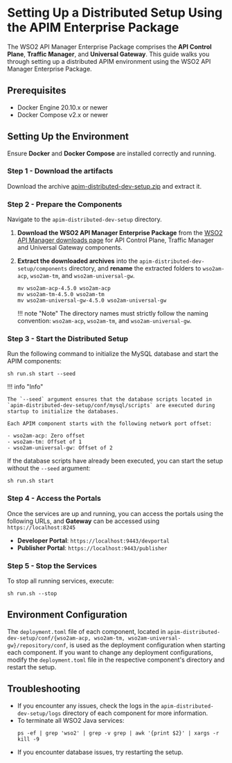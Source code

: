 # Setting Up a Distributed Setup Using the APIM Enterprise Package

The WSO2 API Manager Enterprise Package comprises the **API Control Plane**, **Traffic Manager**, and **Universal Gateway**.
This guide walks you through setting up a distributed APIM environment using the WSO2 API Manager Enterprise Package.

## Prerequisites

- Docker Engine 20.10.x or newer
- Docker Compose v2.x or newer

## Setting Up the Environment

Ensure **Docker** and **Docker Compose** are installed correctly and running.

### Step 1 - Download the artifacts

Download the archive [apim-distributed-dev-setup.zip]({{base_path}}/assets/attachments/tutorials/create-distributed-setup-using-the-enterprise-package/apim-distributed-dev-setup.zip) and extract it.

### Step 2 - Prepare the Components
   
Navigate to the `apim-distributed-dev-setup` directory.

1. **Download the WSO2 API Manager Enterprise Package** from the [WSO2 API Manager downloads page](https://wso2.com/api-manager/) for API Control Plane, Traffic Manager and Universal Gateway components.
2. **Extract the downloaded archives** into the `apim-distributed-dev-setup/components` directory, and **rename** the extracted folders to `wso2am-acp`, `wso2am-tm`, and `wso2am-universal-gw`.
    ```
    mv wso2am-acp-4.5.0 wso2am-acp
    mv wso2am-tm-4.5.0 wso2am-tm
    mv wso2am-universal-gw-4.5.0 wso2am-universal-gw
    ```

    !!! note "Note"
        The directory names must strictly follow the naming convention: `wso2am-acp`, `wso2am-tm`, and `wso2am-universal-gw`.

### Step 3 - Start the Distributed Setup

Run the following command to initialize the MySQL database and start the APIM components:

```
sh run.sh start --seed
```

!!! info "Info"

    The `--seed` argument ensures that the database scripts located in `apim-distributed-dev-setup/conf/mysql/scripts` are executed during startup to initialize the databases.

    Each APIM component starts with the following network port offset:

    - wso2am-acp: Zero offset
    - wso2am-tm: Offset of 1
    - wso2am-universal-gw: Offset of 2

If the database scripts have already been executed, you can start the setup without the `--seed` argument:
```
sh run.sh start
```

### Step 4 - Access the Portals
Once the services are up and running, you can access the portals using the following URLs, and **Gateway** can be accessed using `https://localhost:8245`

- **Developer Portal**: `https://localhost:9443/devportal`
- **Publisher Portal**: `https://localhost:9443/publisher`

### Step 5 - Stop the Services

To stop all running services, execute:
```
sh run.sh --stop
```

## Environment Configuration

The `deployment.toml` file of each component, located in `apim-distributed-dev-setup/conf/{wso2am-acp, wso2am-tm, wso2am-universal-gw}/repository/conf`, is used as the deployment configuration when starting each component.
If you want to change any deployment configurations, modify the `deployment.toml` file in the respective component's directory and restart the setup.

## Troubleshooting

- If you encounter any issues, check the logs in the `apim-distributed-dev-setup/logs` directory of each component for more information.
- To terminate all WSO2 Java services:
    ```
    ps -ef | grep 'wso2' | grep -v grep | awk '{print $2}' | xargs -r kill -9
    ```
- If you encounter database issues, try restarting the setup.

